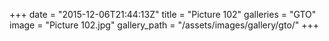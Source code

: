 +++
date = "2015-12-06T21:44:13Z"
title = "Picture 102"
galleries = "GTO"
image = "Picture 102.jpg"
gallery_path = "/assets/images/gallery/gto/"
+++
